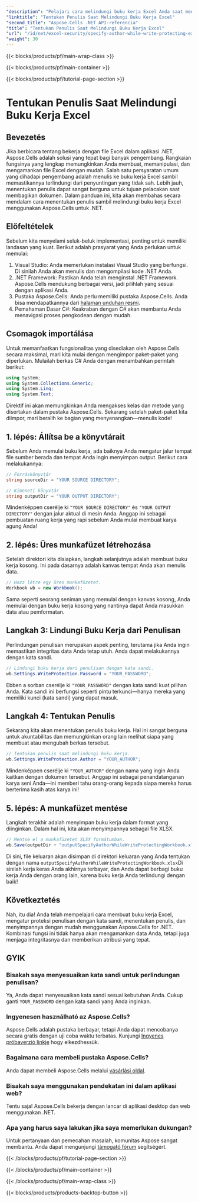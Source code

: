 ```yaml
---
"description": "Pelajari cara melindungi buku kerja Excel Anda saat menentukan penulis menggunakan Aspose.Cells untuk .NET dalam panduan langkah demi langkah ini."
"linktitle": "Tentukan Penulis Saat Melindungi Buku Kerja Excel"
"second_title": "Aspose.Cells .NET API-referencia"
"title": "Tentukan Penulis Saat Melindungi Buku Kerja Excel"
"url": "/id/net/excel-security/specify-author-while-write-protecting-excel-workbook/"
"weight": 30
---
```


{{< blocks/products/pf/main-wrap-class >}}

{{< blocks/products/pf/main-container >}}

{{< blocks/products/pf/tutorial-page-section >}}

# Tentukan Penulis Saat Melindungi Buku Kerja Excel

## Bevezetés

Jika berbicara tentang bekerja dengan file Excel dalam aplikasi .NET, Aspose.Cells adalah solusi yang tepat bagi banyak pengembang. Rangkaian fungsinya yang lengkap memungkinkan Anda membuat, memanipulasi, dan mengamankan file Excel dengan mudah. Salah satu persyaratan umum yang dihadapi pengembang adalah menulis ke buku kerja Excel sambil memastikannya terlindungi dari penyuntingan yang tidak sah. Lebih jauh, menentukan penulis dapat sangat berguna untuk tujuan pelacakan saat membagikan dokumen. Dalam panduan ini, kita akan membahas secara mendalam cara menentukan penulis sambil melindungi buku kerja Excel menggunakan Aspose.Cells untuk .NET.

## Előfeltételek

Sebelum kita menyelami seluk-beluk implementasi, penting untuk memiliki landasan yang kuat. Berikut adalah prasyarat yang Anda perlukan untuk memulai:

1. Visual Studio: Anda memerlukan instalasi Visual Studio yang berfungsi. Di sinilah Anda akan menulis dan mengompilasi kode .NET Anda.
2. .NET Framework: Pastikan Anda telah menginstal .NET Framework. Aspose.Cells mendukung berbagai versi, jadi pilihlah yang sesuai dengan aplikasi Anda.
3. Pustaka Aspose.Cells: Anda perlu memiliki pustaka Aspose.Cells. Anda bisa mendapatkannya dari [halaman unduhan resmi](https://releases.aspose.com/cells/net/).
4. Pemahaman Dasar C#: Keakraban dengan C# akan membantu Anda menavigasi proses pengkodean dengan mudah.

## Csomagok importálása

Untuk memanfaatkan fungsionalitas yang disediakan oleh Aspose.Cells secara maksimal, mari kita mulai dengan mengimpor paket-paket yang diperlukan. Mulailah berkas C# Anda dengan menambahkan perintah berikut:

```csharp
using System;
using System.Collections.Generic;
using System.Linq;
using System.Text;
```

Direktif ini akan memungkinkan Anda mengakses kelas dan metode yang disertakan dalam pustaka Aspose.Cells. Sekarang setelah paket-paket kita diimpor, mari beralih ke bagian yang menyenangkan—menulis kode!

## 1. lépés: Állítsa be a könyvtárait

Sebelum Anda memulai buku kerja, ada baiknya Anda mengatur jalur tempat file sumber berada dan tempat Anda ingin menyimpan output. Berikut cara melakukannya:

```csharp
// Forráskönyvtár
string sourceDir = "YOUR SOURCE DIRECTORY";

// Kimeneti könyvtár
string outputDir = "YOUR OUTPUT DIRECTORY";
```

Mindenképpen cserélje ki `"YOUR SOURCE DIRECTORY"` és `"YOUR OUTPUT DIRECTORY"` dengan jalur aktual di mesin Anda. Anggap ini sebagai pembuatan ruang kerja yang rapi sebelum Anda mulai membuat karya agung Anda!

## 2. lépés: Üres munkafüzet létrehozása

Setelah direktori kita disiapkan, langkah selanjutnya adalah membuat buku kerja kosong. Ini pada dasarnya adalah kanvas tempat Anda akan menulis data.

```csharp
// Hozz létre egy üres munkafüzetet.
Workbook wb = new Workbook();
```

Sama seperti seorang seniman yang memulai dengan kanvas kosong, Anda memulai dengan buku kerja kosong yang nantinya dapat Anda masukkan data atau pemformatan.

## Langkah 3: Lindungi Buku Kerja dari Penulisan

Perlindungan penulisan merupakan aspek penting, terutama jika Anda ingin memastikan integritas data Anda tetap utuh. Anda dapat melakukannya dengan kata sandi.

```csharp
// Lindungi buku kerja dari penulisan dengan kata sandi.
wb.Settings.WriteProtection.Password = "YOUR_PASSWORD";
```

Ebben a sorban cserélje ki `"YOUR_PASSWORD"` dengan kata sandi kuat pilihan Anda. Kata sandi ini berfungsi seperti pintu terkunci—hanya mereka yang memiliki kunci (kata sandi) yang dapat masuk.

## Langkah 4: Tentukan Penulis

Sekarang kita akan menentukan penulis buku kerja. Hal ini sangat berguna untuk akuntabilitas dan memungkinkan orang lain melihat siapa yang membuat atau mengubah berkas tersebut.

```csharp
// Tentukan penulis saat melindungi buku kerja.
wb.Settings.WriteProtection.Author = "YOUR_AUTHOR";
```

Mindenképpen cserélje ki `"YOUR_AUTHOR"` dengan nama yang ingin Anda kaitkan dengan dokumen tersebut. Anggap ini sebagai penandatanganan karya seni Anda—ini memberi tahu orang-orang kepada siapa mereka harus berterima kasih atas karya ini!

## 5. lépés: A munkafüzet mentése

Langkah terakhir adalah menyimpan buku kerja dalam format yang diinginkan. Dalam hal ini, kita akan menyimpannya sebagai file XLSX. 

```csharp
// Mentse el a munkafüzetet XLSX formátumban.
wb.Save(outputDir + "outputSpecifyAuthorWhileWriteProtectingWorkbook.xlsx");
```

Di sini, file keluaran akan disimpan di direktori keluaran yang Anda tentukan dengan nama `outputSpecifyAuthorWhileWriteProtectingWorkbook.xlsx`Di sinilah kerja keras Anda akhirnya terbayar, dan Anda dapat berbagi buku kerja Anda dengan orang lain, karena buku kerja Anda terlindungi dengan baik!

## Következtetés

Nah, itu dia! Anda telah mempelajari cara membuat buku kerja Excel, mengatur proteksi penulisan dengan kata sandi, menentukan penulis, dan menyimpannya dengan mudah menggunakan Aspose.Cells for .NET. Kombinasi fungsi ini tidak hanya akan mengamankan data Anda, tetapi juga menjaga integritasnya dan memberikan atribusi yang tepat.

## GYIK

### Bisakah saya menyesuaikan kata sandi untuk perlindungan penulisan?  
Ya, Anda dapat menyesuaikan kata sandi sesuai kebutuhan Anda. Cukup ganti `YOUR_PASSWORD` dengan kata sandi yang Anda inginkan.

### Ingyenesen használható az Aspose.Cells?  
Aspose.Cells adalah pustaka berbayar, tetapi Anda dapat mencobanya secara gratis dengan uji coba waktu terbatas. Kunjungi [Ingyenes próbaverzió linkje](https://releases.aspose.com/) hogy elkezdhessük.

### Bagaimana cara membeli pustaka Aspose.Cells?  
Anda dapat membeli Aspose.Cells melalui [vásárlási oldal](https://purchase.aspose.com/buy).

### Bisakah saya menggunakan pendekatan ini dalam aplikasi web?  
Tentu saja! Aspose.Cells bekerja dengan lancar di aplikasi desktop dan web menggunakan .NET.

### Apa yang harus saya lakukan jika saya memerlukan dukungan?  
Untuk pertanyaan dan pemecahan masalah, komunitas Aspose sangat membantu. Anda dapat mengunjungi [támogató fórum](https://forum.aspose.com/c/cells/9) segítségért.

{{< /blocks/products/pf/tutorial-page-section >}}

{{< /blocks/products/pf/main-container >}}

{{< /blocks/products/pf/main-wrap-class >}}

{{< blocks/products/products-backtop-button >}}